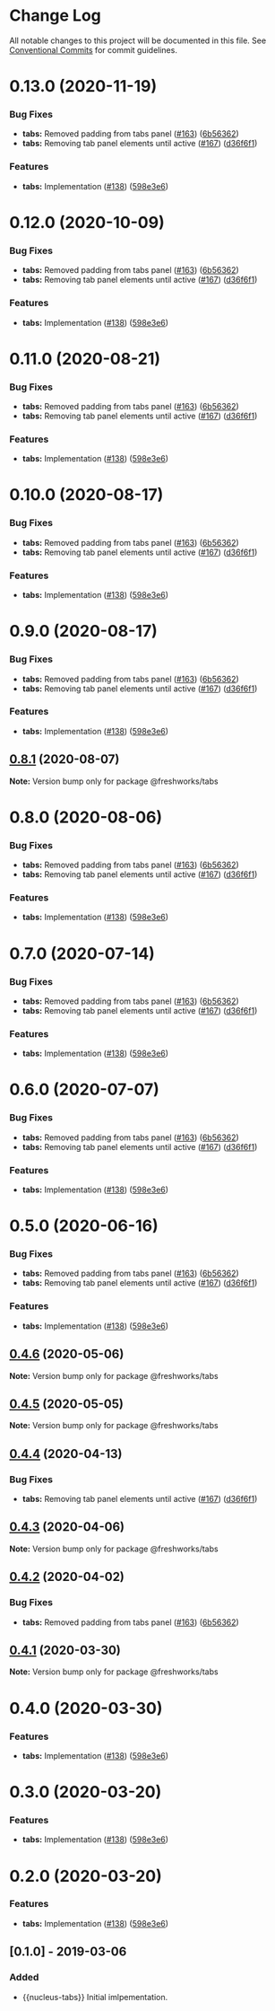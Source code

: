 # Change Log

All notable changes to this project will be documented in this file.
See [Conventional Commits](https://conventionalcommits.org) for commit guidelines.

# 0.13.0 (2020-11-19)


### Bug Fixes

* **tabs:** Removed padding from tabs panel ([#163](https://github.com/freshdesk/nucleus/issues/163)) ([6b56362](https://github.com/freshdesk/nucleus/commit/6b56362eff99ab6c26a5b6e8d94c1374da707a08))
* **tabs:** Removing tab panel elements until active ([#167](https://github.com/freshdesk/nucleus/issues/167)) ([d36f6f1](https://github.com/freshdesk/nucleus/commit/d36f6f1c2ec063428758e5e327df6680dbcb586b))


### Features

* **tabs:** Implementation ([#138](https://github.com/freshdesk/nucleus/issues/138)) ([598e3e6](https://github.com/freshdesk/nucleus/commit/598e3e6e5a18efa8d8127c7c4165629c8e44cc92))





# 0.12.0 (2020-10-09)


### Bug Fixes

* **tabs:** Removed padding from tabs panel ([#163](https://github.com/freshdesk/nucleus/issues/163)) ([6b56362](https://github.com/freshdesk/nucleus/commit/6b56362eff99ab6c26a5b6e8d94c1374da707a08))
* **tabs:** Removing tab panel elements until active ([#167](https://github.com/freshdesk/nucleus/issues/167)) ([d36f6f1](https://github.com/freshdesk/nucleus/commit/d36f6f1c2ec063428758e5e327df6680dbcb586b))


### Features

* **tabs:** Implementation ([#138](https://github.com/freshdesk/nucleus/issues/138)) ([598e3e6](https://github.com/freshdesk/nucleus/commit/598e3e6e5a18efa8d8127c7c4165629c8e44cc92))





# 0.11.0 (2020-08-21)


### Bug Fixes

* **tabs:** Removed padding from tabs panel ([#163](https://github.com/freshdesk/nucleus/issues/163)) ([6b56362](https://github.com/freshdesk/nucleus/commit/6b56362eff99ab6c26a5b6e8d94c1374da707a08))
* **tabs:** Removing tab panel elements until active ([#167](https://github.com/freshdesk/nucleus/issues/167)) ([d36f6f1](https://github.com/freshdesk/nucleus/commit/d36f6f1c2ec063428758e5e327df6680dbcb586b))


### Features

* **tabs:** Implementation ([#138](https://github.com/freshdesk/nucleus/issues/138)) ([598e3e6](https://github.com/freshdesk/nucleus/commit/598e3e6e5a18efa8d8127c7c4165629c8e44cc92))





# 0.10.0 (2020-08-17)


### Bug Fixes

* **tabs:** Removed padding from tabs panel ([#163](https://github.com/freshdesk/nucleus/issues/163)) ([6b56362](https://github.com/freshdesk/nucleus/commit/6b56362eff99ab6c26a5b6e8d94c1374da707a08))
* **tabs:** Removing tab panel elements until active ([#167](https://github.com/freshdesk/nucleus/issues/167)) ([d36f6f1](https://github.com/freshdesk/nucleus/commit/d36f6f1c2ec063428758e5e327df6680dbcb586b))


### Features

* **tabs:** Implementation ([#138](https://github.com/freshdesk/nucleus/issues/138)) ([598e3e6](https://github.com/freshdesk/nucleus/commit/598e3e6e5a18efa8d8127c7c4165629c8e44cc92))





# 0.9.0 (2020-08-17)


### Bug Fixes

* **tabs:** Removed padding from tabs panel ([#163](https://github.com/freshdesk/nucleus/issues/163)) ([6b56362](https://github.com/freshdesk/nucleus/commit/6b56362eff99ab6c26a5b6e8d94c1374da707a08))
* **tabs:** Removing tab panel elements until active ([#167](https://github.com/freshdesk/nucleus/issues/167)) ([d36f6f1](https://github.com/freshdesk/nucleus/commit/d36f6f1c2ec063428758e5e327df6680dbcb586b))


### Features

* **tabs:** Implementation ([#138](https://github.com/freshdesk/nucleus/issues/138)) ([598e3e6](https://github.com/freshdesk/nucleus/commit/598e3e6e5a18efa8d8127c7c4165629c8e44cc92))





## [0.8.1](https://github.com/freshdesk/nucleus/compare/@freshworks/tabs@0.8.0...@freshworks/tabs@0.8.1) (2020-08-07)

**Note:** Version bump only for package @freshworks/tabs





# 0.8.0 (2020-08-06)


### Bug Fixes

* **tabs:** Removed padding from tabs panel ([#163](https://github.com/freshdesk/nucleus/issues/163)) ([6b56362](https://github.com/freshdesk/nucleus/commit/6b56362eff99ab6c26a5b6e8d94c1374da707a08))
* **tabs:** Removing tab panel elements until active ([#167](https://github.com/freshdesk/nucleus/issues/167)) ([d36f6f1](https://github.com/freshdesk/nucleus/commit/d36f6f1c2ec063428758e5e327df6680dbcb586b))


### Features

* **tabs:** Implementation ([#138](https://github.com/freshdesk/nucleus/issues/138)) ([598e3e6](https://github.com/freshdesk/nucleus/commit/598e3e6e5a18efa8d8127c7c4165629c8e44cc92))





# 0.7.0 (2020-07-14)


### Bug Fixes

* **tabs:** Removed padding from tabs panel ([#163](https://github.com/freshdesk/nucleus/issues/163)) ([6b56362](https://github.com/freshdesk/nucleus/commit/6b56362eff99ab6c26a5b6e8d94c1374da707a08))
* **tabs:** Removing tab panel elements until active ([#167](https://github.com/freshdesk/nucleus/issues/167)) ([d36f6f1](https://github.com/freshdesk/nucleus/commit/d36f6f1c2ec063428758e5e327df6680dbcb586b))


### Features

* **tabs:** Implementation ([#138](https://github.com/freshdesk/nucleus/issues/138)) ([598e3e6](https://github.com/freshdesk/nucleus/commit/598e3e6e5a18efa8d8127c7c4165629c8e44cc92))





# 0.6.0 (2020-07-07)


### Bug Fixes

* **tabs:** Removed padding from tabs panel ([#163](https://github.com/freshdesk/nucleus/issues/163)) ([6b56362](https://github.com/freshdesk/nucleus/commit/6b56362eff99ab6c26a5b6e8d94c1374da707a08))
* **tabs:** Removing tab panel elements until active ([#167](https://github.com/freshdesk/nucleus/issues/167)) ([d36f6f1](https://github.com/freshdesk/nucleus/commit/d36f6f1c2ec063428758e5e327df6680dbcb586b))


### Features

* **tabs:** Implementation ([#138](https://github.com/freshdesk/nucleus/issues/138)) ([598e3e6](https://github.com/freshdesk/nucleus/commit/598e3e6e5a18efa8d8127c7c4165629c8e44cc92))





# 0.5.0 (2020-06-16)


### Bug Fixes

* **tabs:** Removed padding from tabs panel ([#163](https://github.com/freshdesk/nucleus/issues/163)) ([6b56362](https://github.com/freshdesk/nucleus/commit/6b56362eff99ab6c26a5b6e8d94c1374da707a08))
* **tabs:** Removing tab panel elements until active ([#167](https://github.com/freshdesk/nucleus/issues/167)) ([d36f6f1](https://github.com/freshdesk/nucleus/commit/d36f6f1c2ec063428758e5e327df6680dbcb586b))


### Features

* **tabs:** Implementation ([#138](https://github.com/freshdesk/nucleus/issues/138)) ([598e3e6](https://github.com/freshdesk/nucleus/commit/598e3e6e5a18efa8d8127c7c4165629c8e44cc92))





## [0.4.6](https://github.com/freshdesk/nucleus/compare/@freshworks/tabs@0.4.4...@freshworks/tabs@0.4.6) (2020-05-06)

**Note:** Version bump only for package @freshworks/tabs





## [0.4.5](https://github.com/freshdesk/nucleus/compare/@freshworks/tabs@0.4.4...@freshworks/tabs@0.4.5) (2020-05-05)

**Note:** Version bump only for package @freshworks/tabs





## [0.4.4](https://github.com/freshdesk/nucleus/compare/@freshworks/tabs@0.4.3...@freshworks/tabs@0.4.4) (2020-04-13)


### Bug Fixes

* **tabs:** Removing tab panel elements until active ([#167](https://github.com/freshdesk/nucleus/issues/167)) ([d36f6f1](https://github.com/freshdesk/nucleus/commit/d36f6f1c2ec063428758e5e327df6680dbcb586b))





## [0.4.3](https://github.com/freshdesk/nucleus/compare/@freshworks/tabs@0.4.2...@freshworks/tabs@0.4.3) (2020-04-06)

**Note:** Version bump only for package @freshworks/tabs





## [0.4.2](https://github.com/freshdesk/nucleus/compare/@freshworks/tabs@0.4.1...@freshworks/tabs@0.4.2) (2020-04-02)


### Bug Fixes

* **tabs:** Removed padding from tabs panel ([#163](https://github.com/freshdesk/nucleus/issues/163)) ([6b56362](https://github.com/freshdesk/nucleus/commit/6b56362eff99ab6c26a5b6e8d94c1374da707a08))





## [0.4.1](https://github.com/freshdesk/nucleus/compare/@freshworks/tabs@0.4.0...@freshworks/tabs@0.4.1) (2020-03-30)

**Note:** Version bump only for package @freshworks/tabs





# 0.4.0 (2020-03-30)


### Features

* **tabs:** Implementation ([#138](https://github.com/freshdesk/nucleus/issues/138)) ([598e3e6](https://github.com/freshdesk/nucleus/commit/598e3e6e5a18efa8d8127c7c4165629c8e44cc92))





# 0.3.0 (2020-03-20)


### Features

* **tabs:** Implementation ([#138](https://github.com/freshdesk/nucleus/issues/138)) ([598e3e6](https://github.com/freshdesk/nucleus/commit/598e3e6e5a18efa8d8127c7c4165629c8e44cc92))





# 0.2.0 (2020-03-20)


### Features

* **tabs:** Implementation ([#138](https://github.com/freshdesk/nucleus/issues/138)) ([598e3e6](https://github.com/freshdesk/nucleus/commit/598e3e6e5a18efa8d8127c7c4165629c8e44cc92))





## [0.1.0] - 2019-03-06
### Added
- {{nucleus-tabs}} Initial imlpementation.
